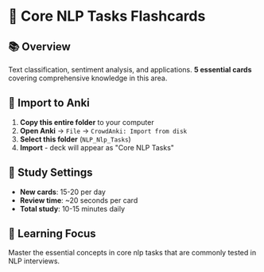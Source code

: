 # 🎯 Core NLP Tasks Flashcards

## 📚 Overview
Text classification, sentiment analysis, and applications. **5 essential cards** covering comprehensive knowledge in this area.

## 🚀 Import to Anki
1. **Copy this entire folder** to your computer
2. **Open Anki** → `File` → `CrowdAnki: Import from disk`
3. **Select this folder** (`NLP_Nlp_Tasks`)
4. **Import** - deck will appear as "Core NLP Tasks"

## 📱 Study Settings
- **New cards**: 15-20 per day
- **Review time**: ~20 seconds per card
- **Total study**: 10-15 minutes daily

## 🎯 Learning Focus
Master the essential concepts in core nlp tasks that are commonly tested in NLP interviews.
